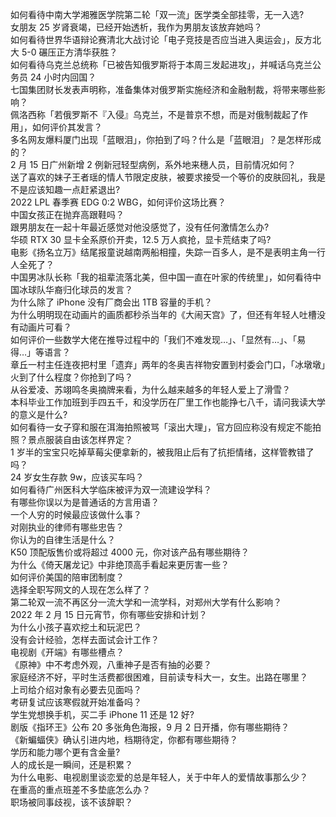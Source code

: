 如何看待中南大学湘雅医学院第二轮「双一流」医学类全部挂零，无一入选?  
女朋友 25 岁肾衰竭，已经开始透析，我作为男朋友该放弃她吗？  
如何看待世界华语辩论赛清北大战讨论「电子竞技是否应当进入奥运会」，反方北大 5-0 碾压正方清华获胜？  
如何看待乌克兰总统称「已被告知俄罗斯将于本周三发起进攻」，并喊话乌克兰公务员 24 小时内回国？  
七国集团财长发表声明称，准备集体对俄罗斯实施经济和金融制裁，将带来哪些影响？  
佩洛西称「若俄罗斯不『入侵』乌克兰，不是普京不想，而是对俄制裁起了作用」，如何评价其发言？  
多名网友爆料厦门出现「蓝眼泪」，你拍到了吗？什么是「蓝眼泪」？是怎样形成的？  
2 月 15 日广州新增 2 例新冠轻型病例，系外地来穗人员，目前情况如何？  
送了喜欢的妹子王者瑶的情人节限定皮肤，被要求接受一个等价的皮肤回礼，我是不是应该知趣一点赶紧退出?  
2022 LPL 春季赛 EDG 0:2 WBG，如何评价这场比赛？  
中国女孩正在抛弃高跟鞋吗？  
跟男朋友在一起十年最近感觉对他没感觉了，没有任何激情怎么办?  
华硕 RTX 30 显卡全系原价开卖，12.5 万人疯抢，显卡荒结束了吗?  
电影《扬名立万》结尾报童说越南两船相撞，失踪一百多人，是不是表明主角一行人全死了？  
中国男冰队长称「我的祖辈流落北美，但中国一直在叶家的传统里」，如何看待中国冰球队华裔归化球员的发言？  
为什么除了 iPhone 没有厂商会出 1TB 容量的手机？  
为什么明明现在动画片的画质都秒杀当年的《大闹天宫》了，但还有年轻人吐槽没有动画片可看？  
如何评价一些数学大佬在推导过程中的「我们不难发现…」、「显然有…」、「易得…」等语言？  
章丘一村主任连夜把村里「遗弃」两年的冬奥吉祥物安置到村委会门口，「冰墩墩」火到了什么程度？你抢到了吗？  
从谷爱凌、苏翊鸣冬奥摘牌来看，为什么越来越多的年轻人爱上了滑雪？  
本科毕业工作加班到手四五千，和没学历在厂里工作也能挣七八千，请问我读大学的意义是什么?  
如何看待一女子穿和服在洱海拍照被骂「滚出大理」，官方回应称没有规定不能拍照？景点服装自由该怎样界定？  
1 岁半的宝宝只吃掉草莓尖便拿新的，被我阻止后有了抗拒情绪，这样管教错了吗？  
24 岁女生存款 9w，应该买车吗？  
如何看待广州医科大学临床被评为双一流建设学科？  
有哪些你误以为是普通话的方言用语？  
一个人穷的时候最应该做什么事？  
对刚执业的律师有哪些忠告？  
你认为的自律生活是什么？  
K50 顶配版售价或将超过 4000 元，你对该产品有哪些期待？  
为什么《倚天屠龙记》中非绝顶高手看起来更厉害一些？  
如何评价美国的陪审团制度？  
选择全职写网文的人现在怎么样了？  
第二轮双一流不再区分一流大学和一流学科，对郑州大学有什么影响？  
2022 年 2 月 15 日元宵节，你有哪些安排和计划？  
为什么小孩子喜欢挖土和玩泥巴？  
没有会计经验，怎样去面试会计工作？  
电视剧《开端》有哪些槽点？  
《原神》中不考虑外观，八重神子是否有抽的必要？  
家庭经济不好，平时生活费都很困难，目前读专科大一，女生。出路在哪里？  
上司给介绍对象有必要去见面吗？  
考研复试应该寒假就开始准备吗？  
学生党想换手机，买二手 iPhone 11 还是 12 好?  
剧版《指环王》公布 20 多张角色海报，9 月 2 日开播，你有哪些期待？  
《新蝙蝠侠》确认引进内地，档期待定，你都有哪些期待？  
学历和能力哪个更有含金量?  
人的成长是一瞬间，还是积累？  
为什么电影、电视剧里谈恋爱的总是年轻人，关于中年人的爱情故事那么少？  
在重高的重点班差不多垫底怎么办？  
职场被同事歧视，该不该辞职？  
